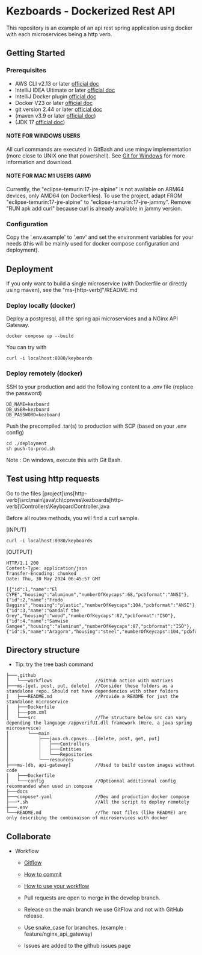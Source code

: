 # Kezboards - Dockerized Rest API

This repository is an example of an api rest spring application using docker with each microservices being a http verb.

## Getting Started
### Prerequisites
* AWS CLI v2.13 or later [official doc](https://aws.amazon.com/cli/)
* IntelliJ IDEA Ultimate or later [official doc](https://www.jetbrains.com/idea/download/?section=windows)
* IntelliJ Docker plugin [official doc](https://plugins.jetbrains.com/plugin/7724-docker/versions#tabs)
* Docker V23 or later [official doc](https://www.docker.com/products/docker-desktop/)
* git version 2.44 or later [official doc](https://git-scm.com/)
* (maven v3.9 or later [official doc](https://maven.apache.org/download.cgi))
* (JDK 17 [official doc](https://www.oracle.com/java/technologies/downloads/))

#### NOTE FOR WINDOWS USERS
All curl commands are executed in GitBash and use mingw implementation (more close to UNIX one that powershell).
See [Git for Windows](https://gitforwindows.org/) for more information and download.

#### NOTE FOR MAC M1 USERS (ARM)
Currently, the "eclipse-temurin:17-jre-alpine" is not available on ARM64 devices, only AMD64 (on Dockerfiles).
To use the project, adapt FROM "eclipse-temurin:17-jre-alpine" to "eclipse-temurin:17-jre-jammy". Remove "RUN apk add curl" because curl is already available in jammy version.

### Configuration
Copy the '.env.example' to '.env' and set the environment variables for your needs (this will be mainly used for docker compose configuration and deployment).

## Deployment
If you only want to build a single microservice (with Dockerfile or directly using maven), see the "ms-[http-verb]"/README.md
### Deploy locally (docker)
Deploy a postgresql, all the spring api microservices and a NGinx API Gateway.
```
docker compose up --build
````
You can try with
```
curl -i localhost:8080/keyboards
````

### Deploy remotely (docker)
SSH to your production and add the following content to a .env file (replace the password)
```dotenv
DB_NAME=kezboard
DB_USER=kezboard
DB_PASSWORD=kezboard
````
Push the precompiled .tar(s) to production with SCP (based on your .env config)
```
cd ./deployment
sh push-to-prod.sh
````
Note : On windows, execute this with Git Bash.


## Test using http requests

Go to the files [project]\ms[http-verb]\src\main\java\ch\cpnves\kezboards\[http-verb]\Controllers\KeyboardController.java

Before all routes methods, you will find a curl sample.

[INPUT]
```
curl -i localhost:8080/keyboards
````

[OUTPUT]
```
HTTP/1.1 200 
Content-Type: application/json
Transfer-Encoding: chunked
Date: Thu, 30 May 2024 06:45:57 GMT

[{"id":1,"name":"El CYPE","housing":"aluminum","numberOfKeycaps":68,"pcbformat":"ANSI"},{"id":2,"name":"Frodo Baggins","housing":"plastic","numberOfKeycaps":104,"pcbformat":"ANSI"},{"id":3,"name":"Gandalf the Grey","housing":"wood","numberOfKeycaps":87,"pcbformat":"ISO"},{"id":4,"name":"Samwise Gamgee","housing":"aluminum","numberOfKeycaps":87,"pcbformat":"ISO"},{"id":5,"name":"Aragorn","housing":"steel","numberOfKeycaps":104,"pcbformat":"ANSI"}]
```

## Directory structure

* Tip: try the tree bash command

```shell
├───.github
│   └───workflows                //Github action with matrixes
├───ms-[get, post, put, delete]  //Consider these folders as a standalone repo. Should not have dependencies with other folders
│   ├───README.md                //Provide a README for just the standalone microservice
│   ├───Dockerfile
│   ├───pom.xml
│   └───src                      //The structure below src can vary depending the language /appverifUI.dll framework (Here, a java spring microservice)
│       └───main
│           ├───java.ch.cpnves...[delete, post, get, put]
│           │   ├───Controllers
│           │   ├───Entities
│           │   └───Repositories
│           └───resources
├───ms-[db, api-gateway]         //Used to build custom images without code
│   ├───Dockerfile
│   └───config                   //Optionnal additionnal config recommanded when used in compose
├───docs
├───compose*.yaml                //Dev and production docker compose
├───*.sh                         //All the script to deploy remotely
├───.env
└───README.md                    //The root files (like README) are only describing the combinaison of microservices with docker
```

## Collaborate

* Workflow
    * [Gitflow](https://www.atlassian.com/fr/git/tutorials/comparing-workflows/gitflow-workflow#:~:text=Gitflow%20est%20l'un%20des,les%20hotfix%20vers%20la%20production.)
    * [How to commit](https://www.conventionalcommits.org/en/v1.0.0/)
    * [How to use your workflow](https://nvie.com/posts/a-successful-git-branching-model/)

    * Pull requests are open to merge in the develop branch.
    * Release on the main branch we use GitFlow and not with GitHub release.
    * Use snake_case for branches. (example : feature/nginx_api_gateway)
    * Issues are added to the github issues page